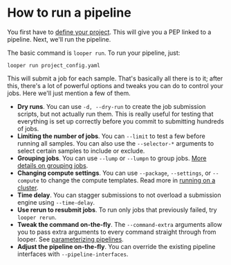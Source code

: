 # How to run a pipeline

You first have to [define your project](defining-a-project.md). This will give you a PEP linked to a pipeline. Next, we'll run the pipeline.

The basic command is `looper run`. To run your pipeline, just:

```console
looper run project_config.yaml
```

This will submit a job for each sample. That's basically all there is to it; after this, there's a lot of powerful options and tweaks you can do to control your jobs. Here we'll just mention a few of them.

- **Dry runs**. You can use `-d, --dry-run` to create the job submission scripts, but not actually run them. This is really useful for testing that everything is set up correctly before you commit to submitting hundreds of jobs.
- **Limiting the number of jobs**. You can `--limit` to test a few before running all samples. You can also use the `--selector-*` arguments to select certain samples to include or exclude.
- **Grouping jobs**. You can use `--lump` or `--lumpn` to group jobs. [More details on grouping jobs](grouping-jobs.md).
- **Changing compute settings**. You can use `--package`, `--settings`, or `--compute` to change the compute templates. Read more in [running on a cluster](running-on-a-cluster.md).
- **Time delay**. You can stagger submissions to not overload a submission engine using `--time-delay`.
- **Use rerun to resubmit jobs**. To run only jobs that previously failed, try `looper rerun`.
- **Tweak the command on-the-fly**. The `--command-extra` arguments allow you to pass extra arguments to every command straight through from looper. See [parameterizing pipelines](parameterizing-pipelines.md).
- **Adjust the pipeline on-the-fly**. You can override the existing pipeline interfaces with `--pipeline-interfaces`.